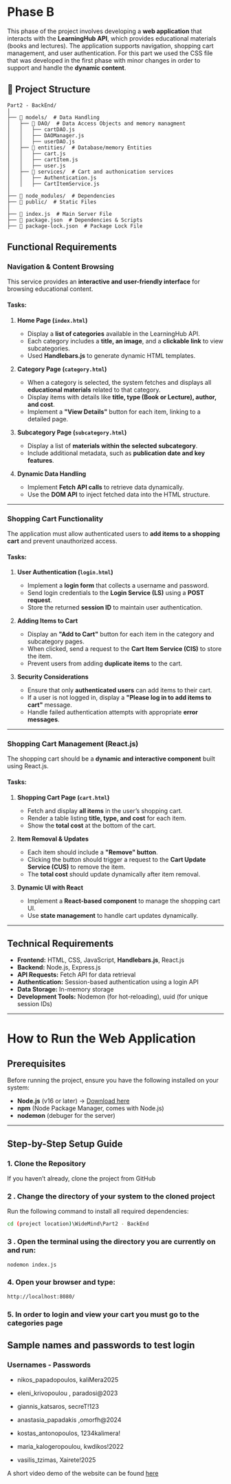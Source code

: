 
# **Phase B**

This phase of the project  involves developing a **web application** that interacts with the **LearningHub API**, which provides educational materials (books and lectures). The application  supports navigation, shopping cart management, and user authentication. For this part we used the CSS file that was developed in the first phase with minor changes in order to support and handle the **dynamic content**.


## 📁 Project Structure

```
Part2 - BackEnd/
│
├── 📂 models/  # Data Handling
│   ├── 📂 DAO/  # Data Access Objects and memory managment
│   │   ├── cartDAO.js
│   │   ├── DAOManager.js
│   │   ├── userDAO.js
│   ├── 📂 entities/  # Database/memory Entities
│   │   ├── cart.js
│   │   ├── cartItem.js
│   │   ├── user.js
│   ├── 📂 services/  # Cart and authonication services
│   │   ├── Authentication.js
│   │   ├── CartItemService.js
│
├── 📂 node_modules/  # Dependencies
├── 📂 public/  # Static Files
│
├── 📄 index.js  # Main Server File
├── 📄 package.json  # Dependencies & Scripts
├── 📄 package-lock.json  # Package Lock File
```


##  Functional Requirements

###  **Navigation & Content Browsing**

This  service  provides an **interactive and user-friendly interface** for browsing educational content.

#### **Tasks:**  
1. **Home Page (`index.html`)**  
   - Display a **list of categories** available in the LearningHub API.  
   - Each category  includes a **title, an image**, and a **clickable link** to view subcategories.  
   - Used **Handlebars.js** to generate dynamic HTML templates.  

2. **Category Page (`category.html`)**  
   - When a category is selected, the system fetches and displays all **educational materials** related to that category.  
   - Display items with details like **title, type (Book or Lecture), author, and cost**.  
   - Implement a **"View Details"** button for each item, linking to a detailed page.  

3. **Subcategory Page (`subcategory.html`)**  
   - Display a list of **materials within the selected subcategory**.  
   - Include additional metadata, such as **publication date and key features**.  

4. **Dynamic Data Handling**  
   - Implement **Fetch API calls** to retrieve data dynamically.  
   - Use the **DOM API** to inject fetched data into the HTML structure.  

---

###   Shopping Cart Functionality  
The application must allow authenticated users to **add items to a shopping cart** and prevent unauthorized access.  

#### **Tasks:**  
1. **User Authentication (`login.html`)**  
   - Implement a **login form** that collects a username and password.  
   - Send login credentials to the **Login Service (LS)** using a **POST request**.  
   - Store the returned **session ID** to maintain user authentication.  

2. **Adding Items to Cart**  
   - Display an **"Add to Cart"** button for each item in the category and subcategory pages.  
   - When clicked, send a request to the **Cart Item Service (CIS)** to store the item.  
   - Prevent users from adding **duplicate items** to the cart.  

3. **Security Considerations**  
   - Ensure that only **authenticated users** can add items to their cart.  
   - If a user is not logged in, display a **"Please log in to add items to cart"** message.  
   - Handle failed authentication attempts with appropriate **error messages**.  

---

###  Shopping Cart Management (React.js) 
The shopping cart should be a **dynamic and interactive component** built using React.js.  

#### **Tasks:**  
1. **Shopping Cart Page (`cart.html`)**  
   - Fetch and display **all items** in the user’s shopping cart.  
   - Render a table listing **title, type, and cost** for each item.  
   - Show the **total cost** at the bottom of the cart.  

2. **Item Removal & Updates**  
   - Each item should include a **"Remove" button**.  
   - Clicking the button should trigger a request to the **Cart Update Service (CUS)** to remove the item.  
   - The **total cost** should update dynamically after item removal.  

3. **Dynamic UI with React**  
   - Implement a **React-based component** to manage the shopping cart UI.  
   - Use **state management** to handle cart updates dynamically.  

---

##  Technical Requirements  
- **Frontend:** HTML, CSS, JavaScript, **Handlebars.js**, React.js  
- **Backend:** Node.js, Express.js  
- **API Requests:** Fetch API for data retrieval  
- **Authentication:** Session-based authentication using a login API  
- **Data Storage:** In-memory storage 
- **Development Tools:** Nodemon (for hot-reloading), uuid (for unique session IDs)  

---

#  How to Run the Web Application  

##  Prerequisites  
Before running the project, ensure you have the following installed on your system:  

- **Node.js** (v16 or later) → [Download here](https://nodejs.org/)  
- **npm** (Node Package Manager, comes with Node.js)  
- **nodemon** (debuger for the server)
  

---

##  Step-by-Step Setup  Guide

### 1. Clone the Repository  
If you haven’t already, clone the project from GitHub

### 2 . Change the directory of your system to the cloned project 

Run the following command to install all required dependencies:
```bash
cd (project location)\WideMind\Part2 - BackEnd

```

### 3 . Open the terminal using the directory you are currently on and run:
```bash
nodemon index.js
```
### 4. Open your browser and type:
```bash
http://localhost:8080/
```
### 5. In order to login and view your cart you must go to the categories page

## Sample names and passwords to test login

### Usernames - Passwords

* nikos_papadopoulos, kaliMera2025

* eleni_krivopoulou , paradosi@2023

* giannis_katsaros, secreT!123

* anastasia_papadakis ,omorfh@2024

* kostas_antonopoulos, 1234kalimera!

* maria_kalogeropoulou, kwdikos!2022

* vasilis_tzimas, Xairete!2025

A short video demo of the website can be found [here](https://vimeo.com/1058349113/fbb2bf4a8c)
